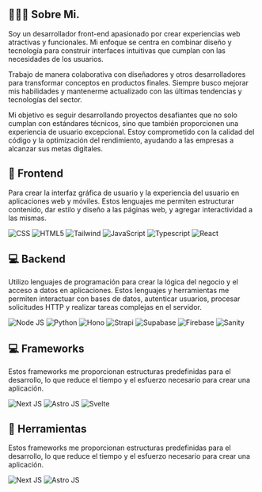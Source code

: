 <div>
    <h2>👩🏻‍💻 Sobre Mi.</h2>
    <p>Soy un desarrollador front-end apasionado por crear experiencias web atractivas y funcionales. Mi enfoque se centra en combinar diseño y tecnología para construir interfaces intuitivas que cumplan con las necesidades de los usuarios.</p>
    <p>Trabajo de manera colaborativa con diseñadores y otros desarrolladores para transformar conceptos en productos finales. Siempre busco mejorar mis habilidades y mantenerme actualizado con las últimas tendencias y tecnologías del sector.</p>
    <p>Mi objetivo es seguir desarrollando proyectos desafiantes que no solo cumplan con estándares técnicos, sino que también proporcionen una experiencia de usuario excepcional. Estoy comprometido con la calidad del código y la optimización del rendimiento, ayudando a las empresas a alcanzar sus metas digitales. </p>
</div>

<h2 class="section-heading">🚀 Frontend</h2>
<p>Para crear la interfaz gráfica de usuario y la experiencia del usuario en aplicaciones web y móviles. Estos lenguajes me permiten estructurar contenido, dar estilo y diseño a las páginas web, y agregar interactividad a las mismas.</p>
<div>
    <img src="https://img.shields.io/badge/-CSS-1572B6?style=for-the-badge&logo=css3&logoColor=white" alt="CSS"/>
    <img src="https://img.shields.io/badge/-HTML-E34F26?style=for-the-badge&logo=html5&logoColor=white" alt="HTML5"/>
    <img src="https://img.shields.io/badge/-Tailwind%20CSS-06B6D4?style=for-the-badge&logo=tailwind-css&logoColor=white" alt="Tailwind"/>
    <img src="https://img.shields.io/badge/JavaScript-F7DF1E?style=for-the-badge&logo=javascript&logoColor=black" alt="JavaScript"/>
    <img src="https://img.shields.io/badge/-TypeScript-3178C6?style=for-the-badge&logo=typescript&logoColor=white" alt="Typescript"/>
    <img src="https://img.shields.io/badge/-React-000000?style=for-the-badge&logo=react&logoColor=white" alt="React"/>
    
</div>

<h2 class="section-heading">💻 Backend</h2>
<p>Utilizo lenguajes de programación para crear la lógica del negocio y el acceso a datos en aplicaciones. Estos lenguajes y herramientas me permiten interactuar con bases de datos, autenticar usuarios, procesar solicitudes HTTP y realizar tareas complejas en el servidor.</p>
<div>
    <img src="https://img.shields.io/badge/-Node.js-000000?style=flat&logo=nodedotjs&logoColor=white" alt="Node JS"/>
    <img src="https://img.shields.io/badge/－Python－3776AB？style＝flat＆logo＝python＆logocolor＝white" alt="Python"/>
    <img src="https://img.shields.io/badge/-Hono-181818?style=for-the-badge&logo=hono&logoColor=white" alt="Hono"/>
    <img src="https://img.shields.io/badge/-Strapi-2F2E8B?style=for-the-badge&logo=strapi&logoColor=white" alt="Strapi"/>
    <img src="https://img.shields.io/badge/-Supabase-3ECF8E?style=for-the-badge&logo=supabase&logoColor=white" alt="Supabase"/>
    <img src="https://img.shields.io/badge/-Firebase-FFCA28?style=for-the-badge&logo=firebase&logoColor=black" alt="Firebase"/>
    <img src="https://img.shields.io/badge/-Sanity-333333?style=for-the-badge&logo=sanity&logoColor=white" alt="Sanity"/>
</div>

<h2 class="section-heading">💻 Frameworks</h2>
<p>Estos frameworks me proporcionan estructuras predefinidas para el desarrollo, lo que reduce el tiempo y el esfuerzo necesario para crear una aplicación.</p>
<div>
    <img src="https://img.shields.io/badge/-Next.js-000000?style=for-the-badge&logo=nextdotjs&logoColor=white" alt="Next JS"/>
    <img src="https://img.shields.io/badge/-Astro%20JS-000000?style=for-the-badge&logo=astro&logoColor=white" alt="Astro JS"/>
    <img src="https://img.shields.io/badge/-Svelte-000000?style=for-the-badge&logo=astro&logoColor=white" alt="Svelte"/>
    <img src="" alt=""/>
    <img src="" alt=""/>
</div>

<h2 class="section-heading">🔧 Herramientas</h2>
<p>Estos frameworks me proporcionan estructuras predefinidas para el desarrollo, lo que reduce el tiempo y el esfuerzo necesario para crear una aplicación.</p>
<div>
    <img src="https://img.shields.io/badge/-Next.js-000000?style=for-the-badge&logo=nextdotjs&logoColor=white" alt="Next JS"/>
    <img src="https://img.shields.io/badge/-Astro%20JS-000000?style=for-the-badge&logo=astro&logoColor=white" alt="Astro JS"/>
    <img src="" alt=""/>
    <img src="" alt=""/>
    <img src="" alt=""/>
</div>

